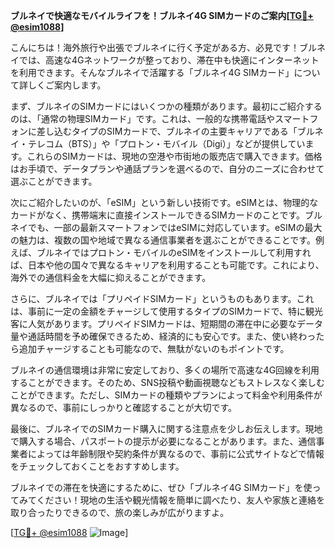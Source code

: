**ブルネイで快適なモバイルライフを！ブルネイ4G SIMカードのご案内[[TG💪+ @esim1088](https://t.me/s/esim1088)]**

こんにちは！海外旅行や出張でブルネイに行く予定がある方、必見です！ブルネイでは、高速な4Gネットワークが整っており、滞在中も快適にインターネットを利用できます。そんなブルネイで活躍する「ブルネイ4G SIMカード」について詳しくご案内します。

まず、ブルネイのSIMカードにはいくつかの種類があります。最初にご紹介するのは、「通常の物理SIMカード」です。これは、一般的な携帯電話やスマートフォンに差し込むタイプのSIMカードで、ブルネイの主要キャリアである「ブルネイ・テレコム（BTS）」や「プロトン・モバイル（Digi）」などが提供しています。これらのSIMカードは、現地の空港や市街地の販売店で購入できます。価格はお手頃で、データプランや通話プランを選べるので、自分のニーズに合わせて選ぶことができます。

次にご紹介したいのが、「eSIM」という新しい技術です。eSIMとは、物理的なカードがなく、携帯端末に直接インストールできるSIMカードのことです。ブルネイでも、一部の最新スマートフォンではeSIMに対応しています。eSIMの最大の魅力は、複数の国や地域で異なる通信事業者を選ぶことができることです。例えば、ブルネイではプロトン・モバイルのeSIMをインストールして利用すれば、日本や他の国々で異なるキャリアを利用することも可能です。これにより、海外での通信料金を大幅に抑えることができます。

さらに、ブルネイでは「プリペイドSIMカード」というものもあります。これは、事前に一定の金額をチャージして使用するタイプのSIMカードで、特に観光客に人気があります。プリペイドSIMカードは、短期間の滞在中に必要なデータ量や通話時間を予め確保できるため、経済的にも安心です。また、使い終わったら追加チャージすることも可能なので、無駄がないのもポイントです。

ブルネイの通信環境は非常に安定しており、多くの場所で高速な4G回線を利用することができます。そのため、SNS投稿や動画視聴などもストレスなく楽しむことができます。ただし、SIMカードの種類やプランによって料金や利用条件が異なるので、事前にしっかりと確認することが大切です。

最後に、ブルネイでのSIMカード購入に関する注意点を少しお伝えします。現地で購入する場合、パスポートの提示が必要になることがあります。また、通信事業者によっては年齢制限や契約条件が異なるので、事前に公式サイトなどで情報をチェックしておくことをおすすめします。

ブルネイでの滞在を快適にするために、ぜひ「ブルネイ4G SIMカード」を使ってみてください！現地の生活や観光情報を簡単に調べたり、友人や家族と連絡を取り合ったりできるので、旅の楽しみが広がりますよ。

[[TG💪+ @esim1088](https://t.me/s/esim1088) ![Image](https://i.postimg.cc/Y0z9fWf4/image.png)]